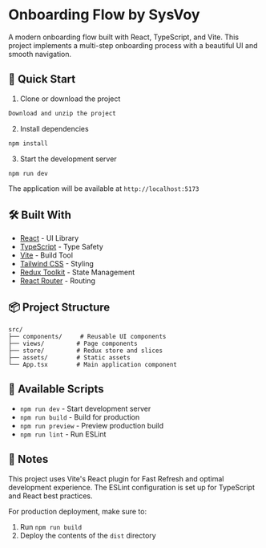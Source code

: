 # Onboarding Flow by SysVoy

A modern onboarding flow built with React, TypeScript, and Vite. This project implements a multi-step onboarding process with a beautiful UI and smooth navigation.

## 🚀 Quick Start

1. Clone or download the project
```bash
Download and unzip the project
```

2. Install dependencies
```bash
npm install
```

3. Start the development server
```bash
npm run dev
```

The application will be available at `http://localhost:5173`

## 🛠️ Built With

- [React](https://reactjs.org/) - UI Library
- [TypeScript](https://www.typescriptlang.org/) - Type Safety
- [Vite](https://vitejs.dev/) - Build Tool
- [Tailwind CSS](https://tailwindcss.com/) - Styling
- [Redux Toolkit](https://redux-toolkit.js.org/) - State Management
- [React Router](https://reactrouter.com/) - Routing

## 📦 Project Structure

```
src/
├── components/     # Reusable UI components
├── views/         # Page components
├── store/         # Redux store and slices
├── assets/        # Static assets
└── App.tsx        # Main application component
```

## 🔧 Available Scripts

- `npm run dev` - Start development server
- `npm run build` - Build for production
- `npm run preview` - Preview production build
- `npm run lint` - Run ESLint

## 📝 Notes

This project uses Vite's React plugin for Fast Refresh and optimal development experience. The ESLint configuration is set up for TypeScript and React best practices.

For production deployment, make sure to:
1. Run `npm run build`
2. Deploy the contents of the `dist` directory

